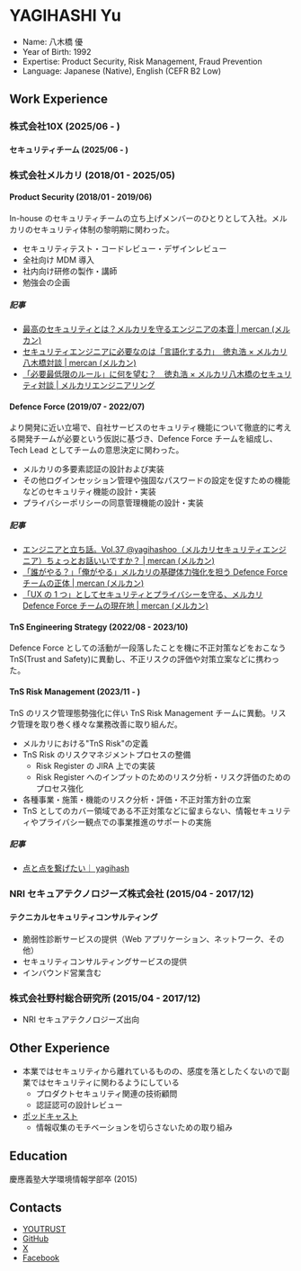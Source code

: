 # YAGIHASHI Yu

- Name: 八木橋 優
- Year of Birth: 1992
- Expertise: Product Security, Risk Management, Fraud Prevention
- Language: Japanese (Native), English (CEFR B2 Low)

## Work Experience

### 株式会社10X (2025/06 - )

#### セキュリティチーム (2025/06 - )

### 株式会社メルカリ (2018/01 - 2025/05)

#### Product Security (2018/01 - 2019/06)

In-house のセキュリティチームの立ち上げメンバーのひとりとして入社。メルカリのセキュリティ体制の黎明期に関わった。

- セキュリティテスト・コードレビュー・デザインレビュー
- 全社向け MDM 導入
- 社内向け研修の製作・講師
- 勉強会の企画

##### 記事

- [最高のセキュリティとは？メルカリを守るエンジニアの本音 | mercan (メルカン)](https://careers.mercari.com/mercan/articles/4622/)
- [セキュリティエンジニアに必要なのは「言語化する力」　徳丸浩 × メルカリ八木橋対談 | mercan (メルカン)](https://careers.mercari.com/mercan/articles/4363/)
- [「必要最低限のルール」に何を望む？　徳丸浩 × メルカリ八木橋のセキュリティ対談 | メルカリエンジニアリング](https://engineering.mercari.com/blog/entry/2018-11-13-114500/)

#### Defence Force (2019/07 - 2022/07)

より開発に近い立場で、自社サービスのセキュリティ機能について徹底的に考える開発チームが必要という仮説に基づき、Defence Force チームを組成し、Tech Lead としてチームの意思決定に関わった。

- メルカリの多要素認証の設計および実装
- その他ログインセッション管理や強固なパスワードの設定を促すための機能などのセキュリティ機能の設計・実装
- プライバシーポリシーの同意管理機能の設計・実装

##### 記事

- [エンジニアと立ち話。Vol.37 @yagihashoo（メルカリセキュリティエンジニア）ちょっとお話いいですか？ | mercan (メルカン)](https://careers.mercari.com/mercan/articles/19273/)
- [「誰がやる？」「俺がやる」メルカリの基礎体力強化を担う Defence Force チームの正体 | mercan (メルカン)](https://careers.mercari.com/mercan/articles/22141/)
- [「UX の 1 つ」としてセキュリティとプライバシーを守る、メルカリ Defence Force チームの現在地 | mercan (メルカン)](https://careers.mercari.com/mercan/articles/31895/)

#### TnS Engineering Strategy (2022/08 - 2023/10)

Defence Force としての活動が一段落したことを機に不正対策などをおこなう TnS(Trust and Safety)に異動し、不正リスクの評価や対策立案などに携わった。

#### TnS Risk Management (2023/11 - )

TnS のリスク管理態勢強化に伴い TnS Risk Management チームに異動。リスク管理を取り巻く様々な業務改善に取り組んだ。

- メルカリにおける"TnS Risk"の定義
- TnS Risk のリスクマネジメントプロセスの整備
  - Risk Register の JIRA 上での実装
  - Risk Register へのインプットのためのリスク分析・リスク評価のためのプロセス強化
- 各種事業・施策・機能のリスク分析・評価・不正対策方針の立案
- TnS としてのカバー領域である不正対策などに留まらない、情報セキュリティやプライバシー観点での事業推進のサポートの実施

##### 記事

- [点と点を繋げたい｜ yagihash](https://sizu.me/yagihash/posts/kmnn7584i0b8)

### NRI セキュアテクノロジーズ株式会社 (2015/04 - 2017/12)

#### テクニカルセキュリティコンサルティング

- 脆弱性診断サービスの提供（Web アプリケーション、ネットワーク、その他）
- セキュリティコンサルティングサービスの提供
- インバウンド営業含む

### 株式会社野村総合研究所 (2015/04 - 2017/12)

- NRI セキュアテクノロジーズ出向

## Other Experience

- 本業ではセキュリティから離れているものの、感度を落としたくないので副業ではセキュリティに関わるようにしている
  - プロダクトセキュリティ関連の技術顧問
  - 認証認可の設計レビュー
- [ポッドキャスト](https://open.spotify.com/show/1RvQ8QowL8wUTDeTcx5RYP?si=bc59c10c26604565)
  - 情報収集のモチベーションを切らさないための取り組み

## Education

慶應義塾大学環境情報学部卒 (2015)

## Contacts

- [YOUTRUST](https://youtrust.jp/users/yagihash)
- [GitHub](https://github.com/yagihash)
- [X](https://x.com/yagihashoo)
- [Facebook](https://www.facebook.com/yagihashoo/)
